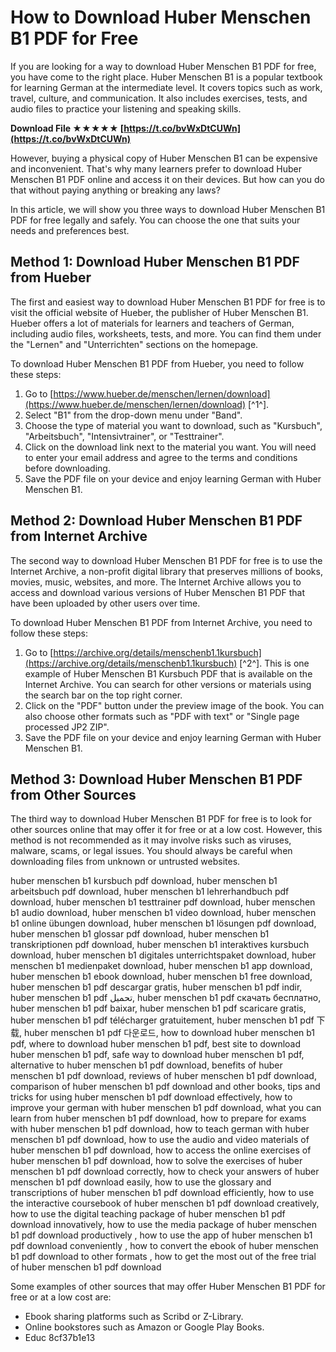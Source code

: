 
 
# How to Download Huber Menschen B1 PDF for Free
 
If you are looking for a way to download Huber Menschen B1 PDF for free, you have come to the right place. Huber Menschen B1 is a popular textbook for learning German at the intermediate level. It covers topics such as work, travel, culture, and communication. It also includes exercises, tests, and audio files to practice your listening and speaking skills.
 
**Download File ★★★★★ [https://t.co/bvWxDtCUWn](https://t.co/bvWxDtCUWn)**


 
However, buying a physical copy of Huber Menschen B1 can be expensive and inconvenient. That's why many learners prefer to download Huber Menschen B1 PDF online and access it on their devices. But how can you do that without paying anything or breaking any laws?
 
In this article, we will show you three ways to download Huber Menschen B1 PDF for free legally and safely. You can choose the one that suits your needs and preferences best.
  
## Method 1: Download Huber Menschen B1 PDF from Hueber
 
The first and easiest way to download Huber Menschen B1 PDF for free is to visit the official website of Hueber, the publisher of Huber Menschen B1. Hueber offers a lot of materials for learners and teachers of German, including audio files, worksheets, tests, and more. You can find them under the "Lernen" and "Unterrichten" sections on the homepage.
 
To download Huber Menschen B1 PDF from Hueber, you need to follow these steps:
 
1. Go to [https://www.hueber.de/menschen/lernen/download](https://www.hueber.de/menschen/lernen/download) [^1^].
2. Select "B1" from the drop-down menu under "Band".
3. Choose the type of material you want to download, such as "Kursbuch", "Arbeitsbuch", "Intensivtrainer", or "Testtrainer".
4. Click on the download link next to the material you want. You will need to enter your email address and agree to the terms and conditions before downloading.
5. Save the PDF file on your device and enjoy learning German with Huber Menschen B1.

## Method 2: Download Huber Menschen B1 PDF from Internet Archive
 
The second way to download Huber Menschen B1 PDF for free is to use the Internet Archive, a non-profit digital library that preserves millions of books, movies, music, websites, and more. The Internet Archive allows you to access and download various versions of Huber Menschen B1 PDF that have been uploaded by other users over time.
 
To download Huber Menschen B1 PDF from Internet Archive, you need to follow these steps:

1. Go to [https://archive.org/details/menschenb1.1kursbuch](https://archive.org/details/menschenb1.1kursbuch) [^2^]. This is one example of Huber Menschen B1 Kursbuch PDF that is available on the Internet Archive. You can search for other versions or materials using the search bar on the top right corner.
2. Click on the "PDF" button under the preview image of the book. You can also choose other formats such as "PDF with text" or "Single page processed JP2 ZIP".
3. Save the PDF file on your device and enjoy learning German with Huber Menschen B1.

## Method 3: Download Huber Menschen B1 PDF from Other Sources
 
The third way to download Huber Menschen B1 PDF for free is to look for other sources online that may offer it for free or at a low cost. However, this method is not recommended as it may involve risks such as viruses, malware, scams, or legal issues. You should always be careful when downloading files from unknown or untrusted websites.
 
huber menschen b1 kursbuch pdf download,  huber menschen b1 arbeitsbuch pdf download,  huber menschen b1 lehrerhandbuch pdf download,  huber menschen b1 testtrainer pdf download,  huber menschen b1 audio download,  huber menschen b1 video download,  huber menschen b1 online übungen download,  huber menschen b1 lösungen pdf download,  huber menschen b1 glossar pdf download,  huber menschen b1 transkriptionen pdf download,  huber menschen b1 interaktives kursbuch download,  huber menschen b1 digitales unterrichtspaket download,  huber menschen b1 medienpaket download,  huber menschen b1 app download,  huber menschen b1 ebook download,  huber menschen b1 free download,  huber menschen b1 pdf descargar gratis,  huber menschen b1 pdf indir,  huber menschen b1 pdf تحميل,  huber menschen b1 pdf скачать бесплатно,  huber menschen b1 pdf baixar,  huber menschen b1 pdf scaricare gratis,  huber menschen b1 pdf télécharger gratuitement,  huber menschen b1 pdf 下载,  huber menschen b1 pdf 다운로드,  how to download huber menschen b1 pdf,  where to download huber menschen b1 pdf,  best site to download huber menschen b1 pdf,  safe way to download huber menschen b1 pdf,  alternative to huber menschen b1 pdf download,  benefits of huber menschen b1 pdf download,  reviews of huber menschen b1 pdf download,  comparison of huber menschen b1 pdf download and other books,  tips and tricks for using huber menschen b1 pdf download effectively,  how to improve your german with huber menschen b1 pdf download,  what you can learn from huber menschen b1 pdf download,  how to prepare for exams with huber menschen b1 pdf download,  how to teach german with huber menschen b1 pdf download,  how to use the audio and video materials of huber menschen b1 pdf download,  how to access the online exercises of huber menschen b1 pdf download,  how to solve the exercises of huber menschen b1 pdf download correctly,  how to check your answers of huber menschen b1 pdf download easily,  how to use the glossary and transcriptions of huber menschen b1 pdf download efficiently,  how to use the interactive coursebook of huber menschen b1 pdf download creatively,  how to use the digital teaching package of huber menschen b1 pdf download innovatively,  how to use the media package of huber menschen b1 pdf download productively ,  how to use the app of huber menschen b1 pdf download conveniently ,  how to convert the ebook of huber menschen b1 pdf download to other formats ,  how to get the most out of the free trial of huber menschen b1 pdf download
 
Some examples of other sources that may offer Huber Menschen B1 PDF for free or at a low cost are:

- Ebook sharing platforms such as Scribd or Z-Library.
- Online bookstores such as Amazon or Google Play Books.
- Educ 8cf37b1e13


